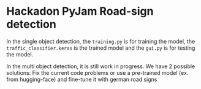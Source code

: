 # Hackadon PyJam Road-sign detection
In the single object detection, the `training.py` is for training the model, the `traffic_classifier.keras` is the trained model and the `gui.py` is for testing the model.
                                
In the multi object detection, it is still work in progress.
We have 2 possible solutions: Fix the current code problems or use a pre-trained model (ex. from hugging-face) and fine-tune it with german road signs

